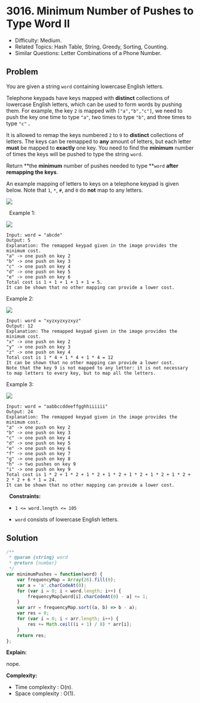 # 3016. Minimum Number of Pushes to Type Word II

- Difficulty: Medium.
- Related Topics: Hash Table, String, Greedy, Sorting, Counting.
- Similar Questions: Letter Combinations of a Phone Number.

## Problem

You are given a string `word` containing lowercase English letters.

Telephone keypads have keys mapped with **distinct** collections of lowercase English letters, which can be used to form words by pushing them. For example, the key `2` is mapped with `["a","b","c"]`, we need to push the key one time to type `"a"`, two times to type `"b"`, and three times to type `"c"` **.**

It is allowed to remap the keys numbered `2` to `9` to **distinct** collections of letters. The keys can be remapped to **any** amount of letters, but each letter **must** be mapped to **exactly** one key. You need to find the **minimum** number of times the keys will be pushed to type the string `word`.

Return **the **minimum** number of pushes needed to type **`word` **after remapping the keys**.

An example mapping of letters to keys on a telephone keypad is given below. Note that `1`, `*`, `#`, and `0` do **not** map to any letters.

![](https://assets.leetcode.com/uploads/2023/12/26/keypaddesc.png)

 
Example 1:

![](https://assets.leetcode.com/uploads/2023/12/26/keypadv1e1.png)

```
Input: word = "abcde"
Output: 5
Explanation: The remapped keypad given in the image provides the minimum cost.
"a" -> one push on key 2
"b" -> one push on key 3
"c" -> one push on key 4
"d" -> one push on key 5
"e" -> one push on key 6
Total cost is 1 + 1 + 1 + 1 + 1 = 5.
It can be shown that no other mapping can provide a lower cost.
```

Example 2:

![](https://assets.leetcode.com/uploads/2023/12/26/keypadv2e2.png)

```
Input: word = "xyzxyzxyzxyz"
Output: 12
Explanation: The remapped keypad given in the image provides the minimum cost.
"x" -> one push on key 2
"y" -> one push on key 3
"z" -> one push on key 4
Total cost is 1 * 4 + 1 * 4 + 1 * 4 = 12
It can be shown that no other mapping can provide a lower cost.
Note that the key 9 is not mapped to any letter: it is not necessary to map letters to every key, but to map all the letters.
```

Example 3:

![](https://assets.leetcode.com/uploads/2023/12/27/keypadv2.png)

```
Input: word = "aabbccddeeffgghhiiiiii"
Output: 24
Explanation: The remapped keypad given in the image provides the minimum cost.
"a" -> one push on key 2
"b" -> one push on key 3
"c" -> one push on key 4
"d" -> one push on key 5
"e" -> one push on key 6
"f" -> one push on key 7
"g" -> one push on key 8
"h" -> two pushes on key 9
"i" -> one push on key 9
Total cost is 1 * 2 + 1 * 2 + 1 * 2 + 1 * 2 + 1 * 2 + 1 * 2 + 1 * 2 + 2 * 2 + 6 * 1 = 24.
It can be shown that no other mapping can provide a lower cost.
```

 
**Constraints:**


	
- `1 <= word.length <= 105`
	
- `word` consists of lowercase English letters.



## Solution

```javascript
/**
 * @param {string} word
 * @return {number}
 */
var minimumPushes = function(word) {
    var frequencyMap = Array(26).fill(0);
    var a = 'a'.charCodeAt(0);
    for (var i = 0; i < word.length; i++) {
        frequencyMap[word[i].charCodeAt(0) - a] += 1;
    }
    var arr = frequencyMap.sort((a, b) => b - a);
    var res = 0;
    for (var i = 0; i < arr.length; i++) {
        res += Math.ceil((i + 1) / 8) * arr[i];
    }
    return res;
};
```

**Explain:**

nope.

**Complexity:**

* Time complexity : O(n).
* Space complexity : O(1).
